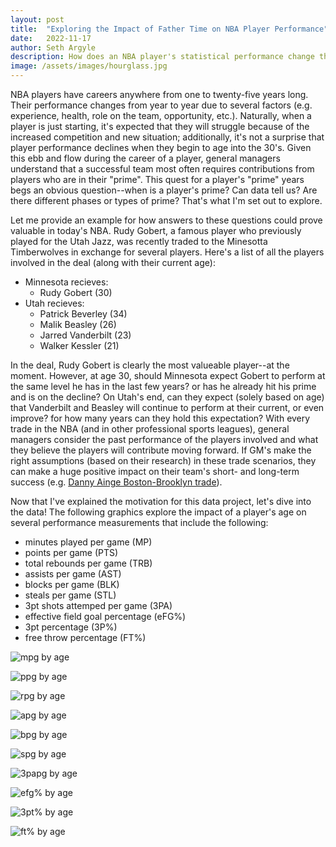 ```yaml
---
layout: post
title:  "Exploring the Impact of Father Time on NBA Player Performance"
date:   2022-11-17
author: Seth Argyle
description: How does an NBA player's statistical performance change throughout their career? Read this blog to view some visuals exploring this question.
image: /assets/images/hourglass.jpg
---
```


NBA players have careers anywhere from one to twenty-five years long. Their performance changes from year to year due to several factors (e.g. experience, health, role on the team, opportunity, etc.). Naturally, when a player is just starting, it's expected that they will struggle because of the increased competition and new situation; additionally, it's not a surprise that player performance declines when they begin to age into the 30's. Given this ebb and flow during the career of a player, general managers understand that a successful team most often requires contributions from players who are in their "prime". This quest for a player's "prime" years begs an obvious question--when is a player's prime? Can data tell us? Are there different phases or types of prime? That's what I'm set out to explore.

Let me provide an example for how answers to these questions could prove valuable in today's NBA. Rudy Gobert, a famous player who previously played for the Utah Jazz, was recently traded to the Minesotta Timberwolves in exchange for several players. Here's a list of all the players involved in the deal (along with their current age):
- Minnesota recieves:
  - Rudy Gobert (30)
- Utah recieves:
  - Patrick Beverley (34)
  - Malik Beasley (26)
  - Jarred Vanderbilt (23)
  - Walker Kessler (21)


In the deal, Rudy Gobert is clearly the most valueable player--at the moment. However, at age 30, should Minnesota expect Gobert to perform at the same level he has in the last few years? or has he already hit his prime and is on the decline? On Utah's end, can they expect (solely based on age) that Vanderbilt and Beasley will continue to perform at their current, or even improve? for how many years can they hold this expectation? With every trade in the NBA (and in other professional sports leagues), general managers consider the past performance of the players involved and what they believe the players will contribute moving forward. If GM's make the right assumptions (based on their research) in these trade scenarios, they can make a huge positive impact on their team's short- and long-term success (e.g. [Danny Ainge Boston-Brooklyn trade](https://bleacherreport.com/articles/1883640-boston-celtics-ripped-off-brooklyn-nets-with-kevin-garnett-and-paul-pierce-deal)).

Now that I've explained the motivation for this data project, let's dive into the data! The following graphics explore the impact of a player's age on several performance measurements that include the following:
- minutes played per game (MP)
- points per game (PTS)
- total rebounds per game (TRB)
- assists per game (AST)
- blocks per game (BLK)
- steals per game (STL)
- 3pt shots attemped per game (3PA)
- effective field goal percentage (eFG%)
- 3pt percentage (3P%)
- free throw percentage (FT%)

![mpg by age](/assets/images/mp.png)

![ppg by age](/assets/images/PTS.png)

![rpg by age](/assets/images/TRB.png)

![apg by age](/assets/images/AST.png)

![bpg by age](/assets/images/BLK.png)

![spg by age](/assets/images/STL.png)

![3papg by age](/assets/images/3PA.png)

![efg% by age](/assets/images/eFG%.png)

![3pt% by age](/assets/images/3pt%.png)

![ft% by age](/assets/images/FT%.png)




